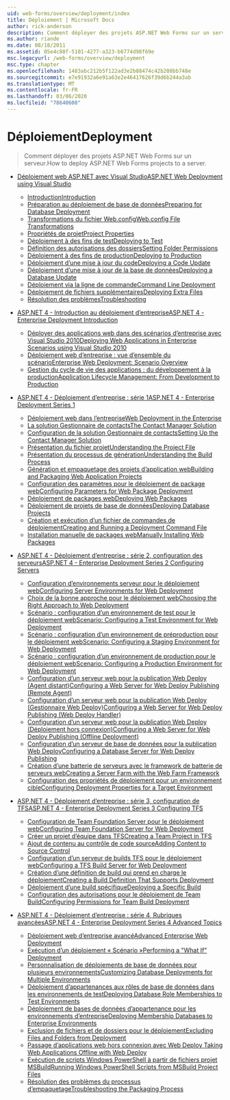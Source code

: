 ```yaml
---
uid: web-forms/overview/deployment/index
title: Déploiement | Microsoft Docs
author: rick-anderson
description: Comment déployer des projets ASP.NET Web Forms sur un serveur.
ms.author: riande
ms.date: 08/18/2011
ms.assetid: 05e4c88f-5101-4277-a323-b6774d98f69e
msc.legacyurl: /web-forms/overview/deployment
msc.type: chapter
ms.openlocfilehash: 1483abc212b5f122ad3e2b88474c42b208bb748e
ms.sourcegitcommit: e7e91932a6e91a63e2e46417626f39d6b244a3ab
ms.translationtype: MT
ms.contentlocale: fr-FR
ms.lasthandoff: 03/06/2020
ms.locfileid: "78640608"
---
```

# <a name="deployment"></a><span data-ttu-id="19ec3-103">Déploiement</span><span class="sxs-lookup"><span data-stu-id="19ec3-103">Deployment</span></span>

> <span data-ttu-id="19ec3-104">Comment déployer des projets ASP.NET Web Forms sur un serveur.</span><span class="sxs-lookup"><span data-stu-id="19ec3-104">How to deploy ASP.NET Web Forms projects to a server.</span></span>

- [<span data-ttu-id="19ec3-105">Déploiement web ASP.NET avec Visual Studio</span><span class="sxs-lookup"><span data-stu-id="19ec3-105">ASP.NET Web Deployment using Visual Studio</span></span>](visual-studio-web-deployment/index.md)

    - [<span data-ttu-id="19ec3-106">Introduction</span><span class="sxs-lookup"><span data-stu-id="19ec3-106">Introduction</span></span>](visual-studio-web-deployment/introduction.md)
    - [<span data-ttu-id="19ec3-107">Préparation au déploiement de base de données</span><span class="sxs-lookup"><span data-stu-id="19ec3-107">Preparing for Database Deployment</span></span>](visual-studio-web-deployment/preparing-databases.md)
    - [<span data-ttu-id="19ec3-108">Transformations du fichier Web.config</span><span class="sxs-lookup"><span data-stu-id="19ec3-108">Web.config File Transformations</span></span>](visual-studio-web-deployment/web-config-transformations.md)
    - [<span data-ttu-id="19ec3-109">Propriétés de projet</span><span class="sxs-lookup"><span data-stu-id="19ec3-109">Project Properties</span></span>](visual-studio-web-deployment/project-properties.md)
    - [<span data-ttu-id="19ec3-110">Déploiement à des fins de test</span><span class="sxs-lookup"><span data-stu-id="19ec3-110">Deploying to Test</span></span>](visual-studio-web-deployment/deploying-to-iis.md)
    - [<span data-ttu-id="19ec3-111">Définition des autorisations des dossiers</span><span class="sxs-lookup"><span data-stu-id="19ec3-111">Setting Folder Permissions</span></span>](visual-studio-web-deployment/setting-folder-permissions.md)
    - [<span data-ttu-id="19ec3-112">Déploiement à des fins de production</span><span class="sxs-lookup"><span data-stu-id="19ec3-112">Deploying to Production</span></span>](visual-studio-web-deployment/deploying-to-production.md)
    - [<span data-ttu-id="19ec3-113">Déploiement d’une mise à jour du code</span><span class="sxs-lookup"><span data-stu-id="19ec3-113">Deploying a Code Update</span></span>](visual-studio-web-deployment/deploying-a-code-update.md)
    - [<span data-ttu-id="19ec3-114">Déploiement d’une mise à jour de la base de données</span><span class="sxs-lookup"><span data-stu-id="19ec3-114">Deploying a Database Update</span></span>](visual-studio-web-deployment/deploying-a-database-update.md)
    - [<span data-ttu-id="19ec3-115">Déploiement via la ligne de commande</span><span class="sxs-lookup"><span data-stu-id="19ec3-115">Command Line Deployment</span></span>](visual-studio-web-deployment/command-line-deployment.md)
    - [<span data-ttu-id="19ec3-116">Déploiement de fichiers supplémentaires</span><span class="sxs-lookup"><span data-stu-id="19ec3-116">Deploying Extra Files</span></span>](visual-studio-web-deployment/deploying-extra-files.md)
    - [<span data-ttu-id="19ec3-117">Résolution des problèmes</span><span class="sxs-lookup"><span data-stu-id="19ec3-117">Troubleshooting</span></span>](visual-studio-web-deployment/troubleshooting.md)
- [<span data-ttu-id="19ec3-118">ASP.NET 4 - Introduction au déploiement d’entreprise</span><span class="sxs-lookup"><span data-stu-id="19ec3-118">ASP.NET 4 - Enterprise Deployment Introduction</span></span>](deploying-web-applications-in-enterprise-scenarios/index.md)

    - [<span data-ttu-id="19ec3-119">Déployer des applications web dans des scénarios d’entreprise avec Visual Studio 2010</span><span class="sxs-lookup"><span data-stu-id="19ec3-119">Deploying Web Applications in Enterprise Scenarios using Visual Studio 2010</span></span>](deploying-web-applications-in-enterprise-scenarios/deploying-web-applications-in-enterprise-scenarios.md)
    - [<span data-ttu-id="19ec3-120">Déploiement web d’entreprise : vue d’ensemble du scénario</span><span class="sxs-lookup"><span data-stu-id="19ec3-120">Enterprise Web Deployment: Scenario Overview</span></span>](deploying-web-applications-in-enterprise-scenarios/enterprise-web-deployment-scenario-overview.md)
    - [<span data-ttu-id="19ec3-121">Gestion du cycle de vie des applications : du développement à la production</span><span class="sxs-lookup"><span data-stu-id="19ec3-121">Application Lifecycle Management: From Development to Production</span></span>](deploying-web-applications-in-enterprise-scenarios/application-lifecycle-management-from-development-to-production.md)
- [<span data-ttu-id="19ec3-122">ASP.NET 4 - Déploiement d’entreprise : série 1</span><span class="sxs-lookup"><span data-stu-id="19ec3-122">ASP.NET 4 - Enterprise Deployment Series 1</span></span>](web-deployment-in-the-enterprise/index.md)

    - [<span data-ttu-id="19ec3-123">Déploiement web dans l’entreprise</span><span class="sxs-lookup"><span data-stu-id="19ec3-123">Web Deployment in the Enterprise</span></span>](web-deployment-in-the-enterprise/web-deployment-in-the-enterprise.md)
    - [<span data-ttu-id="19ec3-124">La solution Gestionnaire de contacts</span><span class="sxs-lookup"><span data-stu-id="19ec3-124">The Contact Manager Solution</span></span>](web-deployment-in-the-enterprise/the-contact-manager-solution.md)
    - [<span data-ttu-id="19ec3-125">Configuration de la solution Gestionnaire de contacts</span><span class="sxs-lookup"><span data-stu-id="19ec3-125">Setting Up the Contact Manager Solution</span></span>](web-deployment-in-the-enterprise/setting-up-the-contact-manager-solution.md)
    - [<span data-ttu-id="19ec3-126">Présentation du fichier projet</span><span class="sxs-lookup"><span data-stu-id="19ec3-126">Understanding the Project File</span></span>](web-deployment-in-the-enterprise/understanding-the-project-file.md)
    - [<span data-ttu-id="19ec3-127">Présentation du processus de génération</span><span class="sxs-lookup"><span data-stu-id="19ec3-127">Understanding the Build Process</span></span>](web-deployment-in-the-enterprise/understanding-the-build-process.md)
    - [<span data-ttu-id="19ec3-128">Génération et empaquetage des projets d’application web</span><span class="sxs-lookup"><span data-stu-id="19ec3-128">Building and Packaging Web Application Projects</span></span>](web-deployment-in-the-enterprise/building-and-packaging-web-application-projects.md)
    - [<span data-ttu-id="19ec3-129">Configuration des paramètres pour le déploiement de package web</span><span class="sxs-lookup"><span data-stu-id="19ec3-129">Configuring Parameters for Web Package Deployment</span></span>](web-deployment-in-the-enterprise/configuring-parameters-for-web-package-deployment.md)
    - [<span data-ttu-id="19ec3-130">Déploiement de packages web</span><span class="sxs-lookup"><span data-stu-id="19ec3-130">Deploying Web Packages</span></span>](web-deployment-in-the-enterprise/deploying-web-packages.md)
    - [<span data-ttu-id="19ec3-131">Déploiement de projets de base de données</span><span class="sxs-lookup"><span data-stu-id="19ec3-131">Deploying Database Projects</span></span>](web-deployment-in-the-enterprise/deploying-database-projects.md)
    - [<span data-ttu-id="19ec3-132">Création et exécution d’un fichier de commandes de déploiement</span><span class="sxs-lookup"><span data-stu-id="19ec3-132">Creating and Running a Deployment Command File</span></span>](web-deployment-in-the-enterprise/creating-and-running-a-deployment-command-file.md)
    - [<span data-ttu-id="19ec3-133">Installation manuelle de packages web</span><span class="sxs-lookup"><span data-stu-id="19ec3-133">Manually Installing Web Packages</span></span>](web-deployment-in-the-enterprise/manually-installing-web-packages.md)
- [<span data-ttu-id="19ec3-134">ASP.NET 4 - Déploiement d’entreprise : série 2, configuration des serveurs</span><span class="sxs-lookup"><span data-stu-id="19ec3-134">ASP.NET 4 - Enterprise Deployment Series 2 Configuring Servers</span></span>](configuring-server-environments-for-web-deployment/index.md)

    - [<span data-ttu-id="19ec3-135">Configuration d’environnements serveur pour le déploiement web</span><span class="sxs-lookup"><span data-stu-id="19ec3-135">Configuring Server Environments for Web Deployment</span></span>](configuring-server-environments-for-web-deployment/configuring-server-environments-for-web-deployment.md)
    - [<span data-ttu-id="19ec3-136">Choix de la bonne approche pour le déploiement web</span><span class="sxs-lookup"><span data-stu-id="19ec3-136">Choosing the Right Approach to Web Deployment</span></span>](configuring-server-environments-for-web-deployment/choosing-the-right-approach-to-web-deployment.md)
    - [<span data-ttu-id="19ec3-137">Scénario : configuration d’un environnement de test pour le déploiement web</span><span class="sxs-lookup"><span data-stu-id="19ec3-137">Scenario: Configuring a Test Environment for Web Deployment</span></span>](configuring-server-environments-for-web-deployment/scenario-configuring-a-test-environment-for-web-deployment.md)
    - [<span data-ttu-id="19ec3-138">Scénario : configuration d’un environnement de préproduction pour le déploiement web</span><span class="sxs-lookup"><span data-stu-id="19ec3-138">Scenario: Configuring a Staging Environment for Web Deployment</span></span>](configuring-server-environments-for-web-deployment/scenario-configuring-a-staging-environment-for-web-deployment.md)
    - [<span data-ttu-id="19ec3-139">Scénario : configuration d’un environnement de production pour le déploiement web</span><span class="sxs-lookup"><span data-stu-id="19ec3-139">Scenario: Configuring a Production Environment for Web Deployment</span></span>](configuring-server-environments-for-web-deployment/scenario-configuring-a-production-environment-for-web-deployment.md)
    - [<span data-ttu-id="19ec3-140">Configuration d’un serveur web pour la publication Web Deploy (Agent distant)</span><span class="sxs-lookup"><span data-stu-id="19ec3-140">Configuring a Web Server for Web Deploy Publishing (Remote Agent)</span></span>](configuring-server-environments-for-web-deployment/configuring-a-web-server-for-web-deploy-publishing-remote-agent.md)
    - [<span data-ttu-id="19ec3-141">Configuration d’un serveur web pour la publication Web Deploy (Gestionnaire Web Deploy)</span><span class="sxs-lookup"><span data-stu-id="19ec3-141">Configuring a Web Server for Web Deploy Publishing (Web Deploy Handler)</span></span>](configuring-server-environments-for-web-deployment/configuring-a-web-server-for-web-deploy-publishing-web-deploy-handler.md)
    - [<span data-ttu-id="19ec3-142">Configuration d’un serveur web pour la publication Web Deploy (Déploiement hors connexion)</span><span class="sxs-lookup"><span data-stu-id="19ec3-142">Configuring a Web Server for Web Deploy Publishing (Offline Deployment)</span></span>](configuring-server-environments-for-web-deployment/configuring-a-web-server-for-web-deploy-publishing-offline-deployment.md)
    - [<span data-ttu-id="19ec3-143">Configuration d’un serveur de base de données pour la publication Web Deploy</span><span class="sxs-lookup"><span data-stu-id="19ec3-143">Configuring a Database Server for Web Deploy Publishing</span></span>](configuring-server-environments-for-web-deployment/configuring-a-database-server-for-web-deploy-publishing.md)
    - [<span data-ttu-id="19ec3-144">Création d’une batterie de serveurs avec le framework de batterie de serveurs web</span><span class="sxs-lookup"><span data-stu-id="19ec3-144">Creating a Server Farm with the Web Farm Framework</span></span>](configuring-server-environments-for-web-deployment/creating-a-server-farm-with-the-web-farm-framework.md)
    - [<span data-ttu-id="19ec3-145">Configuration des propriétés de déploiement pour un environnement cible</span><span class="sxs-lookup"><span data-stu-id="19ec3-145">Configuring Deployment Properties for a Target Environment</span></span>](configuring-server-environments-for-web-deployment/configuring-deployment-properties-for-a-target-environment.md)
- [<span data-ttu-id="19ec3-146">ASP.NET 4 - Déploiement d’entreprise : série 3, configuration de TFS</span><span class="sxs-lookup"><span data-stu-id="19ec3-146">ASP.NET 4 - Enterprise Deployment Series 3 Configuring TFS</span></span>](configuring-team-foundation-server-for-web-deployment/index.md)

    - [<span data-ttu-id="19ec3-147">Configuration de Team Foundation Server pour le déploiement web</span><span class="sxs-lookup"><span data-stu-id="19ec3-147">Configuring Team Foundation Server for Web Deployment</span></span>](configuring-team-foundation-server-for-web-deployment/configuring-team-foundation-server-for-web-deployment.md)
    - [<span data-ttu-id="19ec3-148">Créer un projet d’équipe dans TFS</span><span class="sxs-lookup"><span data-stu-id="19ec3-148">Creating a Team Project in TFS</span></span>](configuring-team-foundation-server-for-web-deployment/creating-a-team-project-in-tfs.md)
    - [<span data-ttu-id="19ec3-149">Ajout de contenu au contrôle de code source</span><span class="sxs-lookup"><span data-stu-id="19ec3-149">Adding Content to Source Control</span></span>](configuring-team-foundation-server-for-web-deployment/adding-content-to-source-control.md)
    - [<span data-ttu-id="19ec3-150">Configuration d’un serveur de builds TFS pour le déploiement web</span><span class="sxs-lookup"><span data-stu-id="19ec3-150">Configuring a TFS Build Server for Web Deployment</span></span>](configuring-team-foundation-server-for-web-deployment/configuring-a-tfs-build-server-for-web-deployment.md)
    - [<span data-ttu-id="19ec3-151">Création d’une définition de build qui prend en charge le déploiement</span><span class="sxs-lookup"><span data-stu-id="19ec3-151">Creating a Build Definition That Supports Deployment</span></span>](configuring-team-foundation-server-for-web-deployment/creating-a-build-definition-that-supports-deployment.md)
    - [<span data-ttu-id="19ec3-152">Déploiement d’une build spécifique</span><span class="sxs-lookup"><span data-stu-id="19ec3-152">Deploying a Specific Build</span></span>](configuring-team-foundation-server-for-web-deployment/deploying-a-specific-build.md)
    - [<span data-ttu-id="19ec3-153">Configuration des autorisations pour le déploiement de Team Build</span><span class="sxs-lookup"><span data-stu-id="19ec3-153">Configuring Permissions for Team Build Deployment</span></span>](configuring-team-foundation-server-for-web-deployment/configuring-permissions-for-team-build-deployment.md)
- [<span data-ttu-id="19ec3-154">ASP.NET 4 - Déploiement d’entreprise : série 4, Rubriques avancées</span><span class="sxs-lookup"><span data-stu-id="19ec3-154">ASP.NET 4 - Enterprise Deployment Series 4 Advanced Topics</span></span>](advanced-enterprise-web-deployment/index.md)

    - [<span data-ttu-id="19ec3-155">Déploiement web d’entreprise avancé</span><span class="sxs-lookup"><span data-stu-id="19ec3-155">Advanced Enterprise Web Deployment</span></span>](advanced-enterprise-web-deployment/advanced-enterprise-web-deployment.md)
    - [<span data-ttu-id="19ec3-156">Exécution d’un déploiement « Scénario »</span><span class="sxs-lookup"><span data-stu-id="19ec3-156">Performing a "What If" Deployment</span></span>](advanced-enterprise-web-deployment/performing-a-what-if-deployment.md)
    - [<span data-ttu-id="19ec3-157">Personnalisation de déploiements de base de données pour plusieurs environnements</span><span class="sxs-lookup"><span data-stu-id="19ec3-157">Customizing Database Deployments for Multiple Environments</span></span>](advanced-enterprise-web-deployment/customizing-database-deployments-for-multiple-environments.md)
    - [<span data-ttu-id="19ec3-158">Déploiement d’appartenances aux rôles de base de données dans les environnements de test</span><span class="sxs-lookup"><span data-stu-id="19ec3-158">Deploying Database Role Memberships to Test Environments</span></span>](advanced-enterprise-web-deployment/deploying-database-role-memberships-to-test-environments.md)
    - [<span data-ttu-id="19ec3-159">Déploiement de bases de données d’appartenance pour les environnements d’entreprise</span><span class="sxs-lookup"><span data-stu-id="19ec3-159">Deploying Membership Databases to Enterprise Environments</span></span>](advanced-enterprise-web-deployment/deploying-membership-databases-to-enterprise-environments.md)
    - [<span data-ttu-id="19ec3-160">Exclusion de fichiers et de dossiers pour le déploiement</span><span class="sxs-lookup"><span data-stu-id="19ec3-160">Excluding Files and Folders from Deployment</span></span>](advanced-enterprise-web-deployment/excluding-files-and-folders-from-deployment.md)
    - [<span data-ttu-id="19ec3-161">Passage d’applications web hors connexion avec Web Deploy </span><span class="sxs-lookup"><span data-stu-id="19ec3-161">Taking Web Applications Offline with Web Deploy</span></span>](advanced-enterprise-web-deployment/taking-web-applications-offline-with-web-deploy.md)
    - [<span data-ttu-id="19ec3-162">Exécution de scripts Windows PowerShell à partir de fichiers projet MSBuild</span><span class="sxs-lookup"><span data-stu-id="19ec3-162">Running Windows PowerShell Scripts from MSBuild Project Files</span></span>](advanced-enterprise-web-deployment/running-windows-powershell-scripts-from-msbuild-project-files.md)
    - [<span data-ttu-id="19ec3-163">Résolution des problèmes du processus d’empaquetage</span><span class="sxs-lookup"><span data-stu-id="19ec3-163">Troubleshooting the Packaging Process</span></span>](advanced-enterprise-web-deployment/troubleshooting-the-packaging-process.md)
